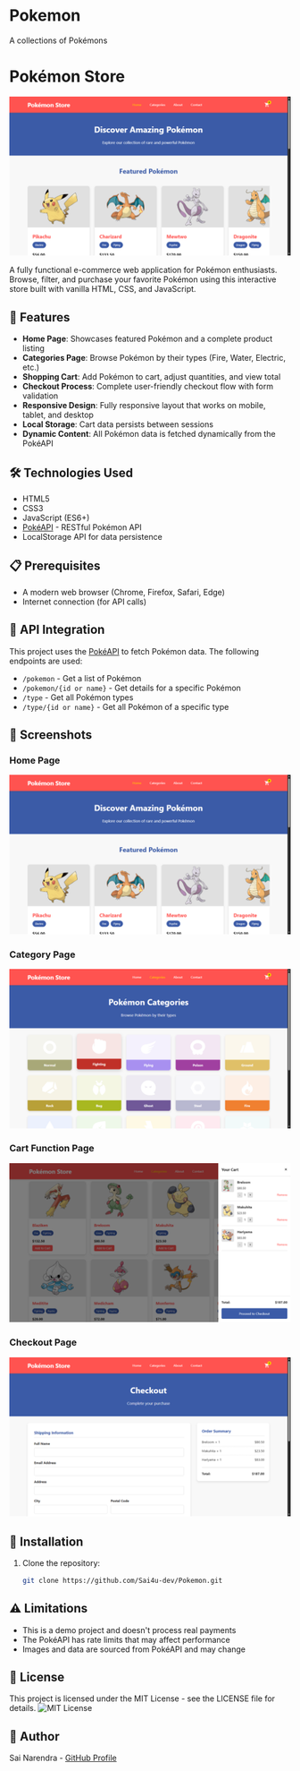 # Pokemon
A collections of Pokémons
# Pokémon Store

![Pokémon Store Banner](/public/home.png?height=300&width=800)

A fully functional e-commerce web application for Pokémon enthusiasts. Browse, filter, and purchase your favorite Pokémon using this interactive store built with vanilla HTML, CSS, and JavaScript.

## 🌟 Features

- **Home Page**: Showcases featured Pokémon and a complete product listing
- **Categories Page**: Browse Pokémon by their types (Fire, Water, Electric, etc.)
- **Shopping Cart**: Add Pokémon to cart, adjust quantities, and view total
- **Checkout Process**: Complete user-friendly checkout flow with form validation
- **Responsive Design**: Fully responsive layout that works on mobile, tablet, and desktop
- **Local Storage**: Cart data persists between sessions
- **Dynamic Content**: All Pokémon data is fetched dynamically from the PokéAPI

## 🛠️ Technologies Used

- HTML5
- CSS3
- JavaScript (ES6+)
- [PokéAPI](https://pokeapi.co/) - RESTful Pokémon API
- LocalStorage API for data persistence

## 📋 Prerequisites

- A modern web browser (Chrome, Firefox, Safari, Edge)
- Internet connection (for API calls)

## 🔄 API Integration

This project uses the [PokéAPI](https://pokeapi.co/) to fetch Pokémon data. The following endpoints are used:

- `/pokemon` - Get a list of Pokémon
- `/pokemon/{id or name}` - Get details for a specific Pokémon
- `/type` - Get all Pokémon types
- `/type/{id or name}` - Get all Pokémon of a specific type

## 📸 Screenshots
### Home Page
![Pokémon Store Home Page](/public/home.png?height=300&width=800)

### Category Page
![Pokémon Category Page](/public/category.png?height=300&width=800)

### Cart Function Page
![Pokémon Cart Page](/public/cart.png?height=300&width=800)

### Checkout Page
![Pokémon Checkout Page](/public/checkout.png?height=300&width=800)
## 🚀 Installation

1. Clone the repository:
   ```bash
   git clone https://github.com/Sai4u-dev/Pokemon.git

## ⚠️ Limitations

- This is a demo project and doesn't process real payments
- The PokéAPI has rate limits that may affect performance
- Images and data are sourced from PokéAPI and may change

## 📄 License

This project is licensed under the MIT License - see the LICENSE file for details.
![MIT License](/LICENSE)

## 👤 Author

Sai Narendra - [GitHub Profile](https://github.com/Sai4u-dev)

